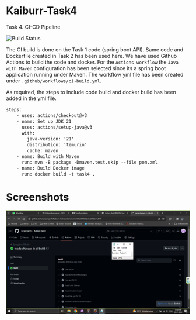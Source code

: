 # Kaiburr-Task4
Task 4. CI-CD Pipeline

![Build Status](https://github.com/sanjayrajesh/Kaiburr-Task4/actions/workflows/ci-build.yml/badge.svg)

The CI build is done on the Task 1 code (spring boot API). Same code and Dockerfile created in Task 2 has been used here. We have used Github Actions to build the code and docker. For the `Actions workflow` the `Java with Maven` configuration has been selected since its a spring boot application running under Maven. The workflow yml file has been created under `.github/workflows/ci-build.yml`.

As required, the steps to include code build and docker build has been added in the yml file.

```
steps:
    - uses: actions/checkout@v3
    - name: Set up JDK 21
      uses: actions/setup-java@v3
      with:
        java-version: '21'
        distribution: 'temurin'
        cache: maven
    - name: Build with Maven
      run: mvn -B package -Dmaven.test.skip --file pom.xml
    - name: Build Docker image
      run: docker build -t task4 .
``` 

# Screenshots

![Screenshot](screenshots/CI_Build.PNG)
